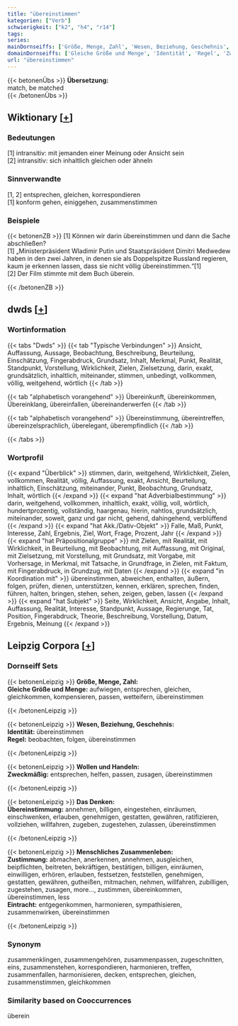 ```yaml
---
title: "übereinstimmen"
kategorien: ["Verb"]
schwierigkeit: ["k2", "h4", "r14"]
tags:
series:
mainDornseiffs: ['Größe, Menge, Zahl', 'Wesen, Beziehung, Geschehnis', 'Wollen und Handeln', 'Das Denken', 'Menschliches Zusammenleben']
domainDornseiffs: ['Gleiche Größe und Menge', 'Identität', 'Regel', 'Zweckmäßig', 'Übereinstimmung', 'Zustimmung', 'Eintracht']
url: "übereinstimmen"
---
```


{{< betonenÜbs >}}
**Übersetzung:**  
match, be matched  
{{< /betonenÜbs >}}

## Wiktionary [[+](https://de.wiktionary.org/wiki/übereinstimmen)]

### Bedeutungen
[1] intransitiv: mit jemanden einer Meinung oder Ansicht sein  
[2] intransitiv: sich inhaltlich gleichen oder ähneln  

### Sinnverwandte
[1, 2] entsprechen, gleichen, korrespondieren  
[1] konform gehen, einiggehen, zusammenstimmen  

### Beispiele
{{< betonenZB >}}
[1] Können wir darin übereinstimmen und dann die Sache abschließen?  
[1] „Ministerpräsident Wladimir Putin und Staatspräsident Dimitri Medwedew haben in den zwei Jahren, in denen sie als Doppelspitze Russland regieren, kaum je erkennen lassen, dass sie nicht völlig übereinstimmen.“[1]  
[2] Der Film stimmte mit dem Buch überein.  

{{< /betonenZB >}}


## dwds [[+](https://www.dwds.de/wb/übereinstimmen)]

### Wortinformation
{{< tabs "Dwds" >}}
{{< tab "Typische Verbindungen" >}}
Ansicht, Auffassung, Aussage, Beobachtung, Beschreibung, Beurteilung, Einschätzung, Fingerabdruck, Grundsatz, Inhalt, Merkmal, Punkt, Realität, Standpunkt, Vorstellung, Wirklichkeit, Zielen, Zielsetzung, darin, exakt, grundsätzlich, inhaltlich, miteinander, stimmen, unbedingt, vollkommen, völlig, weitgehend, wörtlich
{{< /tab >}}

{{< tab "alphabetisch vorangehend" >}}
Übereinkunft, übereinkommen, Übereinklang, übereinfallen, übereinanderwerfen
{{< /tab >}}

{{< tab "alphabetisch vorangehend" >}}
Übereinstimmung, übereintreffen, übereinzelsprachlich, überelegant, überempfindlich
{{< /tab >}}

{{< /tabs >}}

### Wortprofil
{{< expand "Überblick" >}} stimmen, darin, weitgehend, Wirklichkeit, Zielen, vollkommen, Realität, völlig, Auffassung, exakt, Ansicht, Beurteilung, inhaltlich, Einschätzung, miteinander, Punkt, Beobachtung, Grundsatz, Inhalt, wörtlich {{< /expand >}}
{{< expand "hat Adverbialbestimmung" >}} darin, weitgehend, vollkommen, inhaltlich, exakt, völlig, voll, wörtlich, hundertprozentig, vollständig, haargenau, hierin, nahtlos, grundsätzlich, miteinander, soweit, ganz und gar nicht, gehend, dahingehend, verblüffend {{< /expand >}}
{{< expand "hat Akk./Dativ-Objekt" >}} Falle, Maß, Punkt, Interesse, Zahl, Ergebnis, Ziel, Wort, Frage, Prozent, Jahr {{< /expand >}}
{{< expand "hat Präpositionalgruppe" >}} mit Zielen, mit Realität, mit Wirklichkeit, in Beurteilung, mit Beobachtung, mit Auffassung, mit Original, mit Zielsetzung, mit Vorstellung, mit Grundsatz, mit Vorgabe, mit Vorhersage, in Merkmal, mit Tatsache, in Grundfrage, in Zielen, mit Faktum, mit Fingerabdruck, in Grundzug, mit Daten {{< /expand >}}
{{< expand "in Koordination mit" >}} übereinstimmen, abweichen, enthalten, äußern, folgen, prüfen, dienen, unterstützen, kennen, erklären, sprechen, finden, führen, halten, bringen, stehen, sehen, zeigen, geben, lassen {{< /expand >}}
{{< expand "hat Subjekt" >}} Seite, Wirklichkeit, Ansicht, Angabe, Inhalt, Auffassung, Realität, Interesse, Standpunkt, Aussage, Regierunge, Tat, Position, Fingerabdruck, Theorie, Beschreibung, Vorstellung, Datum, Ergebnis, Meinung {{< /expand >}}

## Leipzig Corpora [[+](https://corpora.uni-leipzig.de/en/res?word=übereinstimmen&corpusId=deu_newscrawl-public_2018)]

### Dornseiff Sets
{{< betonenLeipzig >}}
**Größe, Menge, Zahl:**  
**Gleiche Größe und Menge:** aufwiegen, entsprechen, gleichen, gleichkommen, kompensieren, passen, wetteifern, übereinstimmen  

{{< /betonenLeipzig >}}


{{< betonenLeipzig >}}
**Wesen, Beziehung, Geschehnis:**  
**Identität:** übereinstimmen  
**Regel:** beobachten, folgen, übereinstimmen  

{{< /betonenLeipzig >}}


{{< betonenLeipzig >}}
**Wollen und Handeln:**  
**Zweckmäßig:** entsprechen, helfen, passen, zusagen, übereinstimmen  

{{< /betonenLeipzig >}}


{{< betonenLeipzig >}}
**Das Denken:**  
**Übereinstimmung:** annehmen, billigen, eingestehen, einräumen, einschwenken, erlauben, genehmigen, gestatten, gewähren, ratifizieren, vollziehen, willfahren, zugeben, zugestehen, zulassen, übereinstimmen  

{{< /betonenLeipzig >}}


{{< betonenLeipzig >}}
**Menschliches Zusammenleben:**  
**Zustimmung:** abmachen, anerkennen, annehmen, ausgleichen, beipflichten, beitreten, bekräftigen, bestätigen, billigen, einräumen, einwilligen, erhören, erlauben, festsetzen, feststellen, genehmigen, gestatten, gewähren, gutheißen, mitmachen, nehmen, willfahren, zubilligen, zugestehen, zusagen, more..., zustimmen, übereinkommen, übereinstimmen, less  
**Eintracht:** entgegenkommen, harmonieren, sympathisieren, zusammenwirken, übereinstimmen  

{{< /betonenLeipzig >}}

### Synonym
zusammenklingen, zusammengehören, zusammenpassen, zugeschnitten, eins, zusammenstehen, korrespondieren, harmonieren, treffen, zusammenfallen, harmonisieren, decken, entsprechen, gleichen, zusammenstimmen, gleichkommen


### Similarity based on Cooccurrences
überein

